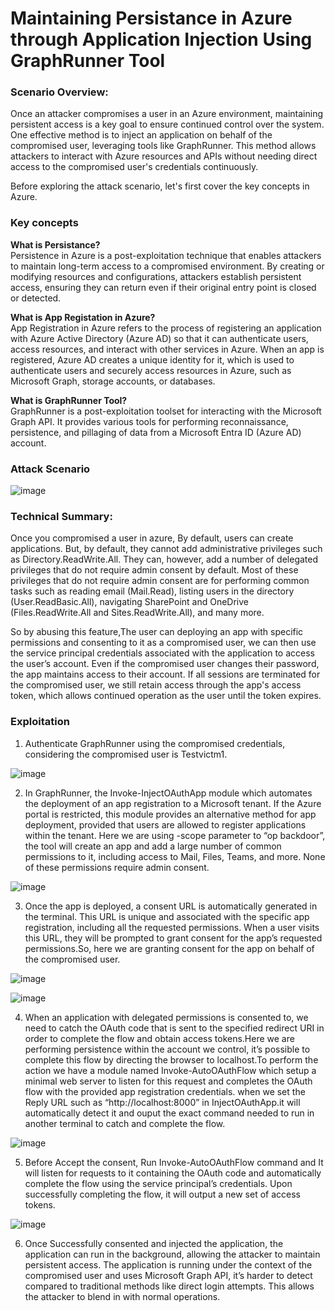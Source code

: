 
# Maintaining Persistance in Azure through Application Injection Using GraphRunner Tool
### Scenario Overview: 
Once an attacker compromises a user in an Azure environment, maintaining persistent access is a key goal to ensure continued control over the system. One effective method is to inject an application on behalf of the compromised user, leveraging tools like GraphRunner. This method allows attackers to interact with Azure resources and APIs without needing direct access to the compromised user's credentials continuously.

Before exploring the attack scenario, let's first cover the key concepts in Azure.

### Key concepts
<b>What is Persistance?</b>
<br />
Persistence in Azure is a post-exploitation technique that enables attackers to maintain long-term access to a compromised environment. By creating or modifying resources and configurations, attackers establish persistent access, ensuring they can return even if their original entry point is closed or detected. 

<b>What is App Registation in Azure?</b>
<br />
App Registration in Azure refers to the process of registering an application with Azure Active Directory (Azure AD) so that it can authenticate users, access resources, and interact with other services in Azure. When an app is registered, Azure AD creates a unique identity for it, which is used  to authenticate users and securely access resources in Azure, such as Microsoft Graph, storage accounts, or databases.

<b>What is GraphRunner Tool?</b>
<br />
GraphRunner is a post-exploitation toolset for interacting with the Microsoft Graph API. It provides various tools for performing reconnaissance, persistence, and pillaging of data from a Microsoft Entra ID (Azure AD) account.

### Attack Scenario
![image](https://github.com/ArjunAshok21/AzureRedteaming/blob/3034675f504c7a1b3de4942d87a0c85c166836e9/Post-Exploitation/Application%20Injection/Attack%20Path.png)
### Technical Summary:

Once you compromised a user in azure, By default, users can create applications. But, by default, they cannot add administrative privileges such as Directory.ReadWrite.All. They can, however, add a number of delegated privileges that do not require admin consent by default. Most of these privileges that do not require admin consent are for performing common tasks such as reading email (Mail.Read), listing users in the directory (User.ReadBasic.All), navigating SharePoint and OneDrive (Files.ReadWrite.All and Sites.ReadWrite.All), and many more.

So by abusing this feature,The user can deploying an app with specific permissions and consenting to it as a compromised user, we can then use the service principal credentials associated with the application to access the user’s account. Even if the compromised user changes their password, the app maintains access to their account. If all sessions are terminated for the compromised user, we still retain access through the app's access token, which allows continued operation as the user until the token expires.

### Exploitation

1) Authenticate GraphRunner using the compromised credentials, considering the compromised user is Testvictm1.

![image](https://github.com/ArjunAshok21/AzureRedteaming/blob/3034675f504c7a1b3de4942d87a0c85c166836e9/Post-Exploitation/Application%20Injection/Images/Picture1.png)


2) In GraphRunner, the Invoke-InjectOAuthApp module which automates the deployment of an app registration to a Microsoft tenant. If the Azure portal is restricted, this module provides an alternative method for app deployment, provided that users are allowed to register applications within the tenant. Here we are using -scope parameter to “op backdoor”, the tool will create an app and add a large number of common permissions to it, including access to Mail, Files, Teams, and more. None of these permissions require admin consent.

![image](https://github.com/ArjunAshok21/AzureRedteaming/blob/3034675f504c7a1b3de4942d87a0c85c166836e9/Post-Exploitation/Application%20Injection/Images/Picture2.png)

3) Once the app is deployed, a consent URL is automatically generated in the terminal. This URL is unique and associated with the specific app registration, including all the requested permissions. When a user visits this URL, they will be prompted to grant consent for the app’s requested permissions.So, here we are granting consent for the app on behalf of the compromised user.

![image](https://github.com/ArjunAshok21/AzureRedteaming/blob/3034675f504c7a1b3de4942d87a0c85c166836e9/Post-Exploitation/Application%20Injection/Images/Picture3.png)

![image](https://github.com/ArjunAshok21/AzureRedteaming/blob/3034675f504c7a1b3de4942d87a0c85c166836e9/Post-Exploitation/Application%20Injection/Images/Picture4.png)

4) When an application with delegated permissions is consented to, we need to catch the OAuth code that is sent to the specified redirect URI in order to complete the flow and obtain access tokens.Here we are performing persistence within the account we control, it’s possible to complete this flow by directing the browser to localhost.To perform the action we have a module named Invoke-AutoOAuthFlow which setup a  minimal web server to listen for this request and completes the OAuth flow with the provided app registration credentials. when we set the Reply URL such as “http://localhost:8000” in InjectOAuthApp.it will automatically detect it and ouput the exact command needed to run in another terminal to catch and complete the flow.

![image](https://github.com/ArjunAshok21/AzureRedteaming/blob/3034675f504c7a1b3de4942d87a0c85c166836e9/Post-Exploitation/Application%20Injection/Images/Picture6.png)


5) Before Accept the consent, Run Invoke-AutoOAuthFlow command and It will listen for requests to it containing the OAuth code and automatically complete the flow using the service principal’s credentials. Upon successfully completing the flow, it will output a new set of access tokens.

![image](https://github.com/ArjunAshok21/AzureRedteaming/blob/3034675f504c7a1b3de4942d87a0c85c166836e9/Post-Exploitation/Application%20Injection/Images/Picture5.png)

6) Once Successfully consented and injected the application, the application can run in the background, allowing the attacker to maintain persistent access.  The application is running under the context of the compromised user and uses Microsoft Graph API, it’s harder to detect compared to traditional methods like direct login attempts. This allows the attacker to blend in with normal operations.

